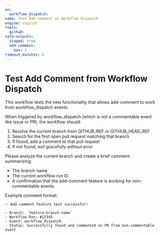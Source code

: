 ```yaml
---
on:
  workflow_dispatch:
name: Test Add Comment on Workflow Dispatch
engine: copilot
tools:
  github:
safe-outputs:
  staged: true
  add-comment:
    max: 1
timeout_minutes: 5
---
```


# Test Add Comment from Workflow Dispatch

This workflow tests the new functionality that allows add-comment to work from workflow_dispatch events.

When triggered by workflow_dispatch (which is not a commentable event like issue or PR), the workflow should:
1. Resolve the current branch from GITHUB_REF or GITHUB_HEAD_REF
2. Search for the first open pull request matching that branch
3. If found, add a comment to that pull request
4. If not found, exit gracefully without error

Please analyze the current branch and create a brief comment summarizing:
- The branch name
- The current workflow run ID
- A confirmation that the add-comment feature is working for non-commentable events

Example comment format:
```
✅ Add-comment feature test successful!

- Branch: `feature-branch-name`
- Workflow Run: #12345
- Event: workflow_dispatch
- Status: Successfully found and commented on PR from non-commentable event
```
